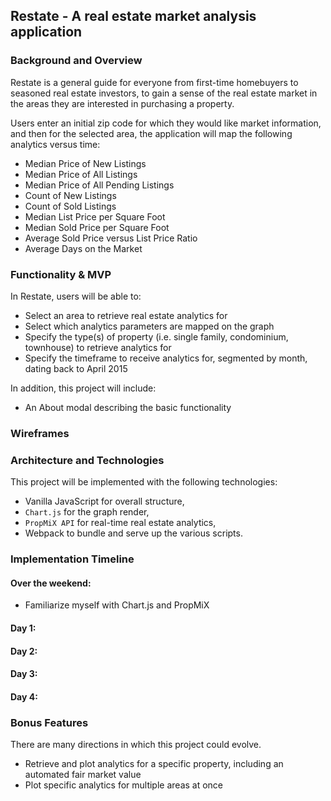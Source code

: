 ## Restate - A real estate market analysis application

### Background and Overview

Restate is a general guide for everyone from first-time homebuyers to seasoned real estate investors, to gain a sense of the real estate 
market in the areas they are interested in purchasing a property. 

Users enter an initial zip code for which they would like market information, and then for the selected area, the application will map the 
following analytics versus time:

* Median Price of New Listings
* Median Price of All Listings
* Median Price of All Pending Listings
* Count of New Listings
* Count of Sold Listings
* Median List Price per Square Foot
* Median Sold Price per Square Foot
* Average Sold Price versus List Price Ratio
* Average Days on the Market

### Functionality & MVP

In Restate, users will be able to:

* Select an area to retrieve real estate analytics for
* Select which analytics parameters are mapped on the graph
* Specify the type(s) of property (i.e. single family, condominium, townhouse) to retrieve analytics for
* Specify the timeframe to receive analytics for, segmented by month, dating back to April 2015

In addition, this project will include:

* An About modal describing the basic functionality

### Wireframes

### Architecture and Technologies

This project will be implemented with the following technologies:

* Vanilla JavaScript for overall structure,
* `Chart.js` for the graph render,
* `PropMiX API` for real-time real estate analytics,
* Webpack to bundle and serve up the various scripts.

### Implementation Timeline

#### Over the weekend:

* Familiarize myself with Chart.js and PropMiX

#### Day 1: 

#### Day 2:

#### Day 3:

#### Day 4:

### Bonus Features
There are many directions in which this project could evolve.

* Retrieve and plot analytics for a specific property, including an automated fair market value
* Plot specific analytics for multiple areas at once

